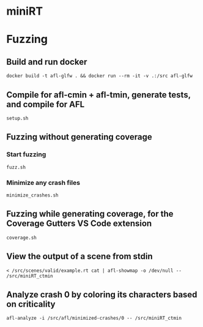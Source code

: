 # miniRT

# Fuzzing

## Build and run docker
`docker build -t afl-glfw . && docker run --rm -it -v .:/src afl-glfw`

## Compile for afl-cmin + afl-tmin, generate tests, and compile for AFL
`setup.sh`

## Fuzzing without generating coverage

### Start fuzzing
`fuzz.sh`

### Minimize any crash files
`minimize_crashes.sh`

## Fuzzing while generating coverage, for the Coverage Gutters VS Code extension
`coverage.sh`

## View the output of a scene from stdin
`< /src/scenes/valid/example.rt cat | afl-showmap -o /dev/null -- /src/miniRT_ctmin`

## Analyze crash 0 by coloring its characters based on criticality
`afl-analyze -i /src/afl/minimized-crashes/0 -- /src/miniRT_ctmin`
